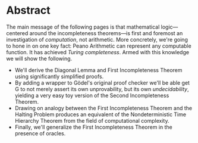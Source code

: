 # Abstract

The main message of the following pages is that mathematical logic—centered around the incompleteness theorems—is first and foremost an investigation of _computation_, not arithmetic. More concretely, we're going to hone in on one key fact: Peano Arithmetic can represent any computable function. It has achieved _Turing completeness_. Armed with this knowledge we will show the following.

* We'll derive the Diagonal Lemma and First Incompleteness Theorem using significantly simplified proofs.
* By adding a wrapper to Gödel's original proof checker we'll be able get $\mathrm{G}$ to not merely assert its own unprovability, but its own _undecidability_, yielding a very easy toy version of the Second Incompleteness Theorem.
* Drawing on analogy between the First Incompleteness Theorem and the Halting Problem produces an equivalent of the Nondeterministic Time Hierarchy Theorem from the field of computational complexity.
* Finally, we'll generalize the First Incompleteness Theorem in the presence of oracles.
